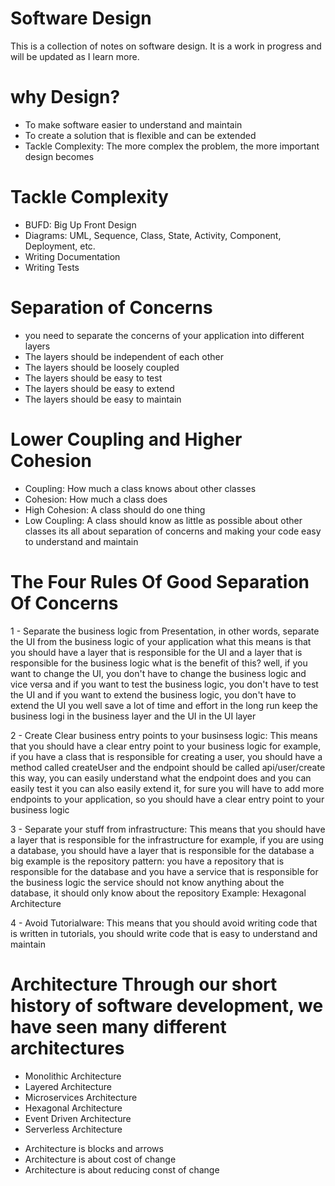 # Software Design

This is a collection of notes on software design. It is a work in progress and will be updated as I learn more.

# why Design?
* To make software easier to understand and maintain
* To create a solution that is flexible and can be extended
* Tackle Complexity: The more complex the problem, the more important design becomes
# Tackle Complexity
* BUFD: Big Up Front Design
* Diagrams: UML, Sequence, Class, State, Activity, Component, Deployment, etc.
* Writing Documentation
* Writing Tests

# Separation of Concerns
* you need to separate the concerns of your application into different layers
* The layers should be independent of each other
* The layers should be loosely coupled
* The layers should be easy to test
* The layers should be easy to extend
* The layers should be easy to maintain
# Lower Coupling and Higher Cohesion
* Coupling: How much a class knows about other classes
* Cohesion: How much a class does
* High Cohesion: A class should do one thing
* Low Coupling: A class should know as little as possible about other classes
its all about separation of concerns and making your code easy to understand and maintain
# The Four Rules Of Good Separation Of Concerns
1 - Separate the business logic from Presentation, in other words, separate the UI from the business logic of your application 
what this means is that you should have a layer that is responsible for the UI and a layer that is responsible for the business logic
what is the benefit of this? well, if you want to change the UI, you don't have to change the business logic and vice versa
and if you want to test the business logic, you don't have to test the UI
and if you want to extend the business logic, you don't have to extend the UI
you well save a lot of time and effort in the long run
keep the business logi in the business layer and the UI in the UI layer

2 - Create Clear business entry points to your businsess logic: This means that you should have a clear entry point to your business logic
for example, if you have a class that is responsible for creating a user, you should have a method called createUser and the endpoint should be called api/user/create
this way, you can easily understand what the endpoint does and you can easily test it
you can also easily extend it, for sure you will have to add more endpoints to your application, so you should have a clear entry point to your business logic

3 - Separate your stuff from infrastructure: This means that you should have a layer that is responsible for the infrastructure
for example, if you are using a database, you should have a layer that is responsible for the database
a big example is the repository pattern: you have a repository that is responsible for the database and you have a service that is responsible for the business logic
the service should not know anything about the database, it should only know about the repository
Example: 
 Hexagonal Architecture

4 - Avoid Tutorialware: This means that you should avoid writing code that is written in tutorials, you should write code that is easy to understand and maintain

# Architecture Through our short history of software development, we have seen many different architectures
* Monolithic Architecture
* Layered Architecture
* Microservices Architecture
* Hexagonal Architecture
* Event Driven Architecture
* Serverless Architecture

- Architecture is blocks and arrows
- Architecture is about cost of change
- Architecture is about reducing const of change
